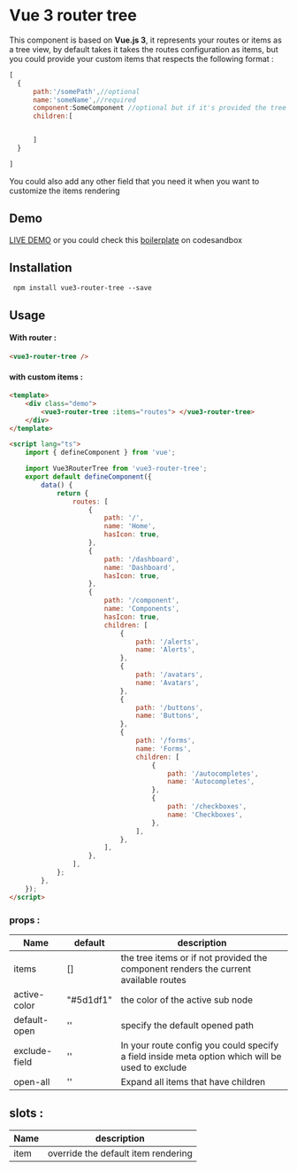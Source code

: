 # Vue 3 router tree

This component is based on **Vue.js 3**, it represents your routes or items as a tree view, by default takes it takes the routes configuration as items, but you could provide your custom items that respects the following format :

```js
[
  {
      path:'/somePath',//optional
      name:'someName',//required
      component:SomeComponent //optional but if it's provided the tree node will be a link that redirects to this component
      children:[


      ]
  }

]

```

You could also add any other field that you need it when you want to customize the items rendering

## Demo

[LIVE DEMO](https://boussadjra.github.io/vue3-router-tree/) or you could check this [boilerplate](https://codesandbox.io/s/vue-3-router-tree-demo-wzxr1?file=/src/App.vue) on codesandbox

## Installation

     npm install vue3-router-tree --save

## Usage

#### With router :

```html
<vue3-router-tree />
```

#### with custom items :

```html
<template>
	<div class="demo">
		<vue3-router-tree :items="routes"> </vue3-router-tree>
	</div>
</template>

<script lang="ts">
	import { defineComponent } from 'vue';

	import Vue3RouterTree from 'vue3-router-tree';
	export default defineComponent({
		data() {
			return {
				routes: [
					{
						path: '/',
						name: 'Home',
						hasIcon: true,
					},
					{
						path: '/dashboard',
						name: 'Dashboard',
						hasIcon: true,
					},
					{
						path: '/component',
						name: 'Components',
						hasIcon: true,
						children: [
							{
								path: '/alerts',
								name: 'Alerts',
							},
							{
								path: '/avatars',
								name: 'Avatars',
							},
							{
								path: '/buttons',
								name: 'Buttons',
							},
							{
								path: '/forms',
								name: 'Forms',
								children: [
									{
										path: '/autocompletes',
										name: 'Autocompletes',
									},
									{
										path: '/checkboxes',
										name: 'Checkboxes',
									},
								],
							},
						],
					},
				],
			};
		},
	});
</script>
```

### props :

| Name          | default   | description                                                                                     |
| ------------- | --------- | ----------------------------------------------------------------------------------------------- |
| items         | []        | the tree items or if not provided the component renders the current available routes            |
| active-color  | "#5d1df1" | the color of the active sub node                                                                |
| default-open  | ''        | specify the default opened path                                                                 |
| exclude-field | ''        | In your route config you could specify a field inside meta option which will be used to exclude |
| open-all      | ''        | Expand all items that have children                                                             |

## slots :

| Name | description                         |
| ---- | ----------------------------------- |
| item | override the default item rendering |
